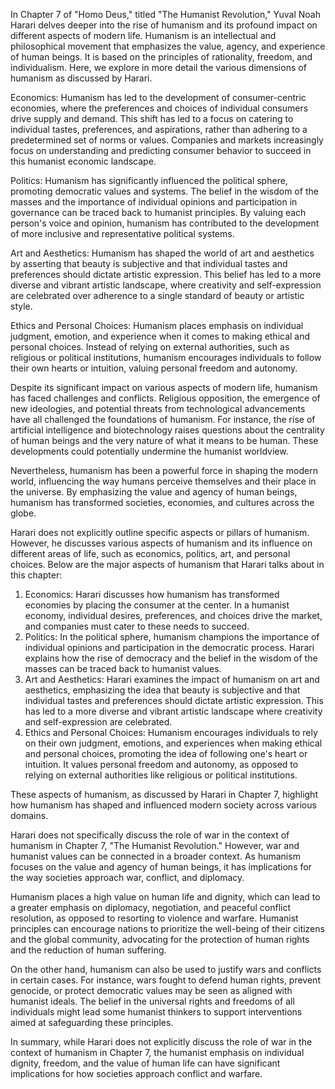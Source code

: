 In Chapter 7 of "Homo Deus," titled "The Humanist Revolution," Yuval Noah Harari delves deeper into the rise of humanism and its profound impact on different aspects of modern life. Humanism is an intellectual and philosophical movement that emphasizes the value, agency, and experience of human beings. It is based on the principles of rationality, freedom, and individualism. Here, we explore in more detail the various dimensions of humanism as discussed by Harari.

Economics: Humanism has led to the development of consumer-centric economies, where the preferences and choices of individual consumers drive supply and demand. This shift has led to a focus on catering to individual tastes, preferences, and aspirations, rather than adhering to a predetermined set of norms or values. Companies and markets increasingly focus on understanding and predicting consumer behavior to succeed in this humanist economic landscape.

Politics: Humanism has significantly influenced the political sphere, promoting democratic values and systems. The belief in the wisdom of the masses and the importance of individual opinions and participation in governance can be traced back to humanist principles. By valuing each person's voice and opinion, humanism has contributed to the development of more inclusive and representative political systems.

Art and Aesthetics: Humanism has shaped the world of art and aesthetics by asserting that beauty is subjective and that individual tastes and preferences should dictate artistic expression. This belief has led to a more diverse and vibrant artistic landscape, where creativity and self-expression are celebrated over adherence to a single standard of beauty or artistic style.

Ethics and Personal Choices: Humanism places emphasis on individual judgment, emotion, and experience when it comes to making ethical and personal choices. Instead of relying on external authorities, such as religious or political institutions, humanism encourages individuals to follow their own hearts or intuition, valuing personal freedom and autonomy.

Despite its significant impact on various aspects of modern life, humanism has faced challenges and conflicts. Religious opposition, the emergence of new ideologies, and potential threats from technological advancements have all challenged the foundations of humanism. For instance, the rise of artificial intelligence and biotechnology raises questions about the centrality of human beings and the very nature of what it means to be human. These developments could potentially undermine the humanist worldview.

Nevertheless, humanism has been a powerful force in shaping the modern world, influencing the way humans perceive themselves and their place in the universe. By emphasizing the value and agency of human beings, humanism has transformed societies, economies, and cultures across the globe.

Harari does not explicitly outline specific aspects or pillars of humanism. However, he discusses various aspects of humanism and its influence on different areas of life, such as economics, politics, art, and personal choices. Below are the major aspects of humanism that Harari talks about in this chapter:

1. Economics: Harari discusses how humanism has transformed economies by placing the consumer at the center. In a humanist economy, individual desires, preferences, and choices drive the market, and companies must cater to these needs to succeed.
2. Politics: In the political sphere, humanism champions the importance of individual opinions and participation in the democratic process. Harari explains how the rise of democracy and the belief in the wisdom of the masses can be traced back to humanist values.
3. Art and Aesthetics: Harari examines the impact of humanism on art and aesthetics, emphasizing the idea that beauty is subjective and that individual tastes and preferences should dictate artistic expression. This has led to a more diverse and vibrant artistic landscape where creativity and self-expression are celebrated.
4. Ethics and Personal Choices: Humanism encourages individuals to rely on their own judgment, emotions, and experiences when making ethical and personal choices, promoting the idea of following one's heart or intuition. It values personal freedom and autonomy, as opposed to relying on external authorities like religious or political institutions.

These aspects of humanism, as discussed by Harari in Chapter 7, highlight how humanism has shaped and influenced modern society across various domains.

Harari does not specifically discuss the role of war in the context of humanism in Chapter 7, "The Humanist Revolution." However, war and humanist values can be connected in a broader context. As humanism focuses on the value and agency of human beings, it has implications for the way societies approach war, conflict, and diplomacy.

Humanism places a high value on human life and dignity, which can lead to a greater emphasis on diplomacy, negotiation, and peaceful conflict resolution, as opposed to resorting to violence and warfare. Humanist principles can encourage nations to prioritize the well-being of their citizens and the global community, advocating for the protection of human rights and the reduction of human suffering.

On the other hand, humanism can also be used to justify wars and conflicts in certain cases. For instance, wars fought to defend human rights, prevent genocide, or protect democratic values may be seen as aligned with humanist ideals. The belief in the universal rights and freedoms of all individuals might lead some humanist thinkers to support interventions aimed at safeguarding these principles.

In summary, while Harari does not explicitly discuss the role of war in the context of humanism in Chapter 7, the humanist emphasis on individual dignity, freedom, and the value of human life can have significant implications for how societies approach conflict and warfare.